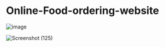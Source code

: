 # Online-Food-ordering-website

![image](https://github.com/user-attachments/assets/5711c584-1aab-4795-8375-3511a73b01ec)

![Screenshot (125)](https://github.com/user-attachments/assets/e09a01a1-aab3-45fb-95eb-ae631a8526ea)

